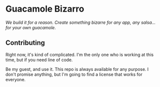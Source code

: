 # Guacamole Bizarro

_We build it for a reason. Create something bizarre for any app, any salsa... for your own guacamole._


## Contributing
Right now, it's kind of complicated. I'm the only one who is working at this time, but if you need line of code.

Be my guest, and use it. This repo is always available for any purpose. I don't promise anything, but I'm going to find 
a license that works for everyone.
